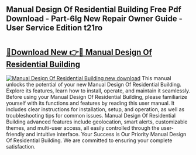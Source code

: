 ## Manual Design Of Residential Building Free Pdf Download - Part-6lg New Repair Owner Guide - User Service Edition t21ro

# <h2><a href="http://cf25468.oget.top/?id=Manual+Design+Of+Residential+Building">🔗Download New 👉🔴 Manual Design Of Residential Building</a></h2>

[![Manual Design Of Residential Building new download](https://i.imgur.com/5g1atiW.png)](http://cf25468.oget.top/?id=Manual+Design+Of+Residential+Building)
This manual unlocks the potential of your new Manual Design Of Residential Building. Explore its features, learn how to install, operate, and maintain it seamlessly. Before using your Manual Design Of Residential Building, please familiarize yourself with its functions and features by reading this user manual. It includes clear instructions for installation, setup, and operation, as well as troubleshooting tips for common issues. Manual Design Of Residential Building advanced features include geolocation, smart alerts, customizable themes, and multi-user access, all easily controlled through the user-friendly and intuitive interface. Your Success is Our Priority Manual Design Of Residential Building. We are committed to ensuring your complete satisfaction.
